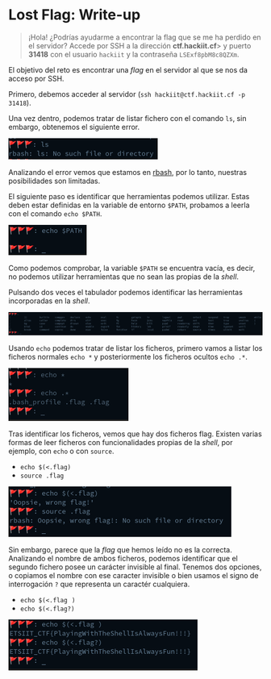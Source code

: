 # Lost Flag: Write-up

> ¡Hola! ¿Podrías ayudarme a encontrar la flag que se me ha perdido en el servidor? Accede por SSH a la dirección **ctf.hackiit.cf**> y puerto **31418** con el usuario `hackiit` y la contraseña `LSExf8pbM8c8QZXm`.

El objetivo del reto es encontrar una *flag* en el servidor al que se nos da acceso por SSH.

Primero, debemos acceder al servidor (`ssh hackiit@ctf.hackiit.cf -p 31418`).

Una vez dentro, podemos tratar de listar fichero con el comando `ls`, sin embargo, obtenemos el siguiente error.

![](img/ls.png)

Analizando el error vemos que estamos en [rbash](https://www.man7.org/linux/man-pages/man1/bash.1.html#RESTRICTED_SHELL), por lo tanto, nuestras posibilidades son limitadas.

El siguiente paso es identificar que herramientas podemos utilizar. Estas deben estar definidas en la variable de entorno `$PATH`, probamos a leerla con el comando `echo $PATH`.

![](img/PATH.png)

Como podemos comprobar, la variable `$PATH` se encuentra vacía, es decir, no podemos utilizar herramientas que no sean las propias de la *shell*.

Pulsando dos veces el tabulador podemos identificar las herramientas incorporadas en la *shell*.

![](img/tab.png)

Usando `echo` podemos tratar de listar los ficheros, primero vamos a listar los ficheros normales `echo *` y posteriormente los ficheros ocultos `echo .*`.

![](img/list_files.png)

Tras identificar los ficheros, vemos que hay dos ficheros flag. Existen varias formas de leer ficheros con funcionalidades propias de la *shell*, por ejemplo, con `echo` o con `source`.

- `echo $(<.flag)`
- `source .flag`
  
![](img/read_first_flag.png)

Sin embargo, parece que la *flag* que hemos leído no es la correcta. Analizando el nombre de ambos ficheros, podemos identificar que el segundo fichero posee un carácter invisible al final. Tenemos dos opciones, o copiamos el nombre con ese caracter invisible o bien usamos el signo de interrogación `?` que representa un caractér cualquiera.

- `echo $(<.flag⠀)`
- `echo $(<.flag?)`
  
![](img/read_second_flag.png)
